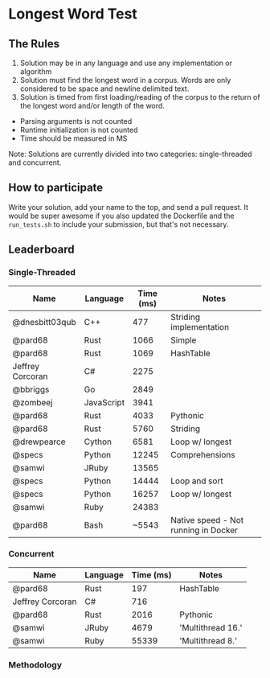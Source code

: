 # Longest Word Test

## The Rules

1. Solution may be in any language and use any implementation or algorithm
1. Solution must find the longest word in a corpus. Words are only considered to be space and newline delimited text.
1. Solution is timed from first loading/reading of the corpus to the return of the longest word and/or length of the word.
  - Parsing arguments is not counted
  - Runtime initialization is not counted
  - Time should be measured in MS

Note: Solutions are currently divided into two categories: single-threaded and concurrent.

## How to participate

Write your solution, add your name to the top, and send a pull request. It would be super awesome if you also updated the Dockerfile and the `run_tests.sh` to include your submission, but that's not necessary.

## Leaderboard

### Single-Threaded

| Name             | Language   | Time (ms) | Notes                                |
|------------------|------------|-----------|--------------------------------------|
| @dnesbitt03qub   | C++        | 477       | Striding implementation              |
| @pard68          | Rust       | 1066      | Simple                               |
| @pard68          | Rust       | 1069      | HashTable                            |
| Jeffrey Corcoran | C#         | 2275      |                                      |
| @bbriggs         | Go         | 2849      |                                      |
| @zombeej         | JavaScript | 3941      |                                      |
| @pard68          | Rust       | 4033      | Pythonic                             |
| @pard68          | Rust       | 5760      | Striding                             |
| @drewpearce      | Cython     | 6581      | Loop w/ longest                      |
| @specs           | Python     | 12245     | Comprehensions                       |
| @samwi           | JRuby      | 13565     |                                      |
| @specs           | Python     | 14444     | Loop and sort                        |
| @specs           | Python     | 16257     | Loop w/ longest                      |
| @samwi           | Ruby       | 24383     |                                      |
| @pard68          | Bash       | ~5543     | Native speed - Not running in Docker |


### Concurrent
| Name             | Language | Time (ms) | Notes             |
|------------------|----------|-----------|-------------------|
| @pard68          | Rust     | 197       | HashTable         |
| Jeffrey Corcoran | C#       | 716       |                   |
| @pard68          | Rust     | 2016      | Pythonic          |
| @samwi           | JRuby    | 4679      | 'Multithread 16.' |
| @samwi           | Ruby     | 55339     | 'Multithread 8.'  |


### Methodology
